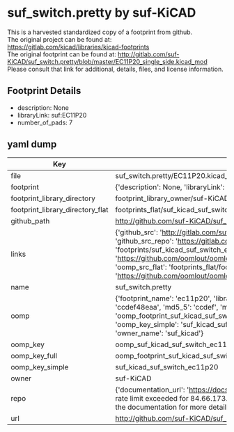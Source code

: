 # suf_switch.pretty by suf-KiCAD  
This is a harvested standardized copy of a footprint from github.  
The original project can be found at:  
https://gitlab.com/kicad/libraries/kicad-footprints  
The original footprint can be found at:
http://gitlab.com/suf-KiCAD/suf_switch.pretty/blob/master/EC11P20_single_side.kicad_mod
Please consult that link for additional, details, files, and license information.  
## Footprint Details
* description: None  
* libraryLink: suf:EC11P20  
* number_of_pads: 7  
## yaml dump  
| Key | Value |  
| --- | --- |  
| file | suf_switch.pretty/EC11P20.kicad_mod |  
| footprint | {'description': None, 'libraryLink': 'suf:EC11P20', 'number_of_pads': 7} |  
| footprint_library_directory | footprint_library_owner/suf-KiCAD_suf_switch.pretty |  
| footprint_library_directory_flat | footprints_flat/suf_kicad_suf_switch_ec11p20/working |  
| github_path | http://github.com/suf-KiCAD/suf_switch.pretty/blob/master/EC11P20.kicad_mod |  
| links | {'github_src': 'http://gitlab.com/suf-KiCAD/suf_switch.pretty/blob/master/EC11P20_single_side.kicad_mod', 'github_src_repo': 'https://gitlab.com/kicad/libraries/kicad-footprints', 'oomp_bot': 'footprints/suf_kicad_suf_switch_ec11p20/working', 'oomp_bot_github': 'https://github.com/oomlout/oomlout_oomp_footprint_bot/tree/main/footprints/suf_kicad_suf_switch_ec11p20/working', 'oomp_src_flat': 'footprints_flat/footprints_flat/suf_kicad_suf_switch_ec11p20/working', 'oomp_src_flat_github': 'https://github.com/oomlout/oomlout_oomp_footprint_src/tree/main/footprints_flat/suf_kicad_suf_switch_ec11p20/working'} |  
| name | suf_switch.pretty |  
| oomp | {'footprint_name': 'ec11p20', 'library_name': 'suf_switch', 'md5': 'ccdef48eaa9dd71df594d95750b27878', 'md5_10': 'ccdef48eaa', 'md5_5': 'ccdef', 'md5_6': 'ccdef4', 'oomp_key': 'oomp_suf_kicad_suf_switch_ec11p20', 'oomp_key_extra': 'oomp_footprint_suf_kicad_suf_switch_ec11p20', 'oomp_key_full': 'oomp_footprint_suf_kicad_suf_switch_ec11p20_ccdef4', 'oomp_key_simple': 'suf_kicad_suf_switch_ec11p20', 'original_filename': 'suf_switch.pretty/EC11P20.kicad_mod', 'owner_name': 'suf_kicad'} |  
| oomp_key | oomp_suf_kicad_suf_switch_ec11p20 |  
| oomp_key_full | oomp_footprint_suf_kicad_suf_switch_ec11p20 |  
| oomp_key_simple | suf_kicad_suf_switch_ec11p20 |  
| owner | suf-KiCAD |  
| repo | {'documentation_url': 'https://docs.github.com/rest/overview/resources-in-the-rest-api#rate-limiting', 'message': "API rate limit exceeded for 84.66.173.59. (But here's the good news: Authenticated requests get a higher rate limit. Check out the documentation for more details.)"} |  
| url | http://github.com/suf-KiCAD/suf_switch.pretty |  

